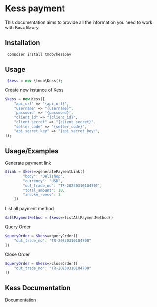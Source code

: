 # Kess payment

This documentation aims to provide all the information you need to work with Kess library.

## Installation

```bash
 composer install tmob/kesspay
```

## Usage

```php
 $kess = new \tmob\Kess();
```

Create new instance of Kess

```php
$kess = new Kess([
    "api_url" => "{api_url}",
    "username" => "{username}",
    "password" => "{password}",
    "client_id" => "{client_id}",
    "client_secret" => "{client_secret}",
    "seller_code" => "{seller_code}",
    "api_secret_key" => "{api_secret_key}",
]);
```

## Usage/Examples

Generate payment link

```php
$link = $kess=>generatePaymentLink([
        "body": "Delishop",
        "currency": "USD",
        "out_trade_no": "TR-20230310104700",
        "total_amount": 10,
        "invoke_reuse": 1
    ])
```

List all payment method

```php
$allPaymentMethod = $kess=>listAllPaymentMethod()
```

Query Order

```php
$queryOrder = $kess=>queryOrder([
	"out_trade_no": "TR-20230310104700"
])

```

Close Order

```php
$queryOrder = $kess=>closeOrder([
	"out_trade_no": "TR-20230310104700"
])

```

## Kess Documentation

[Documentation](https://devwebpayment.kesspay.io/docs)
